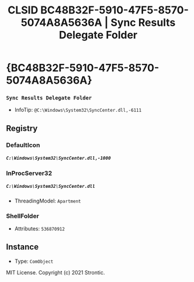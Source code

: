 ﻿---
title: "CLSID BC48B32F-5910-47F5-8570-5074A8A5636A | Sync Results Delegate Folder"
excerpt: What is COM-Object CLSID BC48B32F-5910-47F5-8570-5074A8A5636A?
---

# {BC48B32F-5910-47F5-8570-5074A8A5636A}

### `Sync Results Delegate Folder`
* InfoTip: `@C:\Windows\System32\SyncCenter.dll,-6111`

## Registry


### DefaultIcon

##### `C:\Windows\System32\SyncCenter.dll,-1000`

### InProcServer32

##### `C:\Windows\System32\SyncCenter.dll`
* ThreadingModel: `Apartment`

### ShellFolder

* Attributes: `536870912`

## Instance

* Type: `ComObject`

MIT License. Copyright (c) 2021 Strontic.


